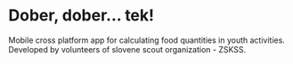 # Dober, dober... tek!
Mobile cross platform app for calculating food quantities in youth activities. Developed by volunteers of slovene scout organization - ZSKSS.
